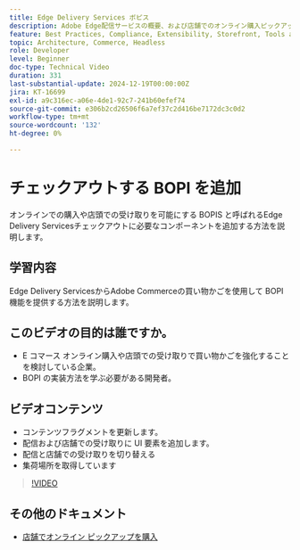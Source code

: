 ```yaml
---
title: Edge Delivery Services ボピス
description: Adobe Edge配信サービスの概要、および店舗でのオンライン購入ピックアップ機能または BOPIS 機能を追加してチェックアウトする方法を説明します。
feature: Best Practices, Compliance, Extensibility, Storefront, Tools and External Services
topic: Architecture, Commerce, Headless
role: Developer
level: Beginner
doc-type: Technical Video
duration: 331
last-substantial-update: 2024-12-19T00:00:00Z
jira: KT-16699
exl-id: a9c316ec-a06e-4de1-92c7-241b60efef74
source-git-commit: e306b2cd26506f6a7ef37c2d416be7172dc3c0d2
workflow-type: tm+mt
source-wordcount: '132'
ht-degree: 0%

---
```


# チェックアウトする BOPI を追加

オンラインでの購入や店頭での受け取りを可能にする BOPIS と呼ばれるEdge Delivery Servicesチェックアウトに必要なコンポーネントを追加する方法を説明します。

## 学習内容

Edge Delivery ServicesからAdobe Commerceの買い物かごを使用して BOPI 機能を提供する方法を説明します。

## このビデオの目的は誰ですか。

* E コマース オンライン購入や店頭での受け取りで買い物かごを強化することを検討している企業。
* BOPI の実装方法を学ぶ必要がある開発者。

## ビデオコンテンツ

* コンテンツフラグメントを更新します。
* 配信および店舗での受け取りに UI 要素を追加します。
* 配信と店舗での受け取りを切り替える
* 集荷場所を取得しています

>[!VIDEO](https://video.tv.adobe.com/v/3441699?learn=on)

## その他のドキュメント

* [ 店舗でオンライン ピックアップを購入 ](https://experienceleague.adobe.com/developer/commerce/storefront/dropins/checkout/tutorials/buy-online-pickup-in-store/)
